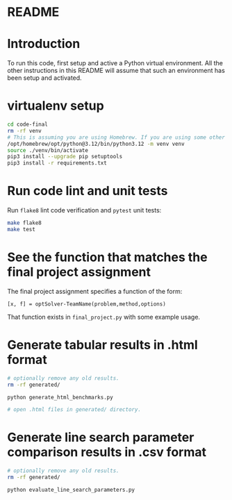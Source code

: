 README
======

# Introduction #

To run this code, first setup and active a Python virtual environment. All the other instructions in this README will assume that such an environment has been setup and activated.

# virtualenv setup #

```bash
cd code-final
rm -rf venv
# This is assuming you are using Homebrew. If you are using some other environment, adjust this command accordingly.
/opt/homebrew/opt/python@3.12/bin/python3.12 -m venv venv
source ./venv/bin/activate
pip3 install --upgrade pip setuptools
pip3 install -r requirements.txt
```

# Run code lint and unit tests #

Run `flake8` lint code verification and `pytest` unit tests:

```bash
make flake8
make test
```

# See the function that matches the final project assignment #

The final project assignment specifies a function of the form:

```
[x, f] = optSolver-TeamName(problem,method,options)
```

That function exists in `final_project.py` with some example usage.

# Generate tabular results in .html format #

```bash
# optionally remove any old results.
rm -rf generated/

python generate_html_benchmarks.py

# open .html files in generated/ directory.
```

# Generate line search parameter comparison results in .csv format #

```bash
# optionally remove any old results.
rm -rf generated/

python evaluate_line_search_parameters.py
```

